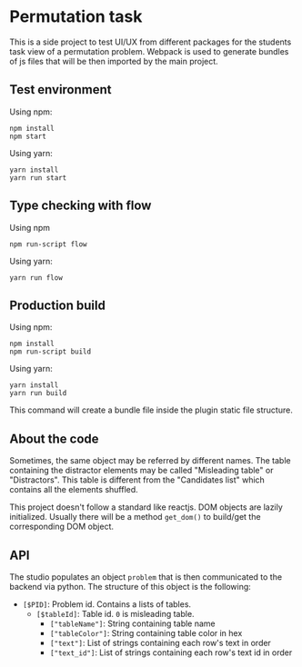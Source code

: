 # Permutation task

This is a side project to test UI/UX from different packages for the students task view of a permutation problem.
Webpack is used to generate bundles of js files that will be then imported by the main project.

## Test environment
Using npm:
```
npm install
npm start
```
Using yarn:
```
yarn install
yarn run start
```

## Type checking with flow
Using npm
```
npm run-script flow
```
Using yarn:
```
yarn run flow
```

## Production build
Using npm:
```
npm install
npm run-script build
```
Using yarn:
```
yarn install
yarn run build
```
This command will create a bundle file inside the plugin static file structure.

## About the code

Sometimes, the same object may be referred by different names. The table containing the distractor elements may be called "Misleading table" or "Distractors". This table is different from the "Candidates list" which contains all the elements shuffled.

This project doesn't follow a standard like reactjs. DOM objects are lazily initialized. Usually there will be a method `get_dom()` to build/get the corresponding DOM object.

## API

The studio populates an object `problem` that is then communicated to the backend via python. 
The structure of this object is the following:

 + `[$PID]`: Problem id. Contains a lists of tables.
    + `[$tableId]`: Table id. `0` is misleading table.
        + `["tableName"]`: String containing table name
        + `["tableColor"]`: String containing table color in hex
        + `["text"]`: List of strings containing each row's text in order
        + `["text_id"]`: List of strings containing each row's text id in order
